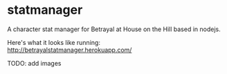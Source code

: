 statmanager
===========

A character stat manager for Betrayal at House on the Hill based in nodejs.

Here's what it looks like running: http://betrayalstatmanager.herokuapp.com/

TODO: add images
